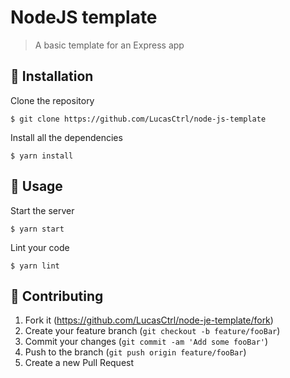 
# NodeJS template
> A basic template for an Express app

## 🔧 Installation

Clone the repository
```
$ git clone https://github.com/LucasCtrl/node-js-template
```

Install all the dependencies
```
$ yarn install
```

## 📖 Usage

Start the server
```
$ yarn start
```

Lint your code
```
$ yarn lint
```

## 🤝 Contributing

1. Fork it (https://github.com/LucasCtrl/node-je-template/fork)
2. Create your feature branch (`git checkout -b feature/fooBar`)
3. Commit your changes (`git commit -am 'Add some fooBar'`)
4. Push to the branch (`git push origin feature/fooBar`)
5. Create a new Pull Request

